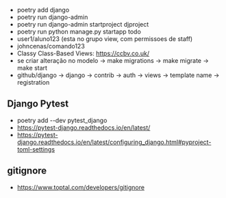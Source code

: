 - poetry add django
- poetry run django-admin
- poetry run django-admin startproject djproject
- poetry run python manage.py startapp todo
- user1/aluno123 (esta no grupo view, com permissoes de staff)
- johncenas/comando123
- Classy Class-Based Views: https://ccbv.co.uk/
- se criar alteração no modelo -> make migrations -> make migrate -> make start
- github/django -> django -> contrib -> auth -> views -> template name -> registration

## Django Pytest
- poetry add --dev pytest_django
- https://pytest-django.readthedocs.io/en/latest/
- https://pytest-django.readthedocs.io/en/latest/configuring_django.html#pyproject-toml-settings

## gitignore
- https://www.toptal.com/developers/gitignore